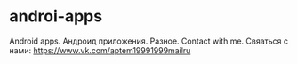 # androi-apps
Android apps. Андроид приложения. Разное.
Contact with me. Свяаться с нами: https://www.vk.com/aptem19991999mailru
